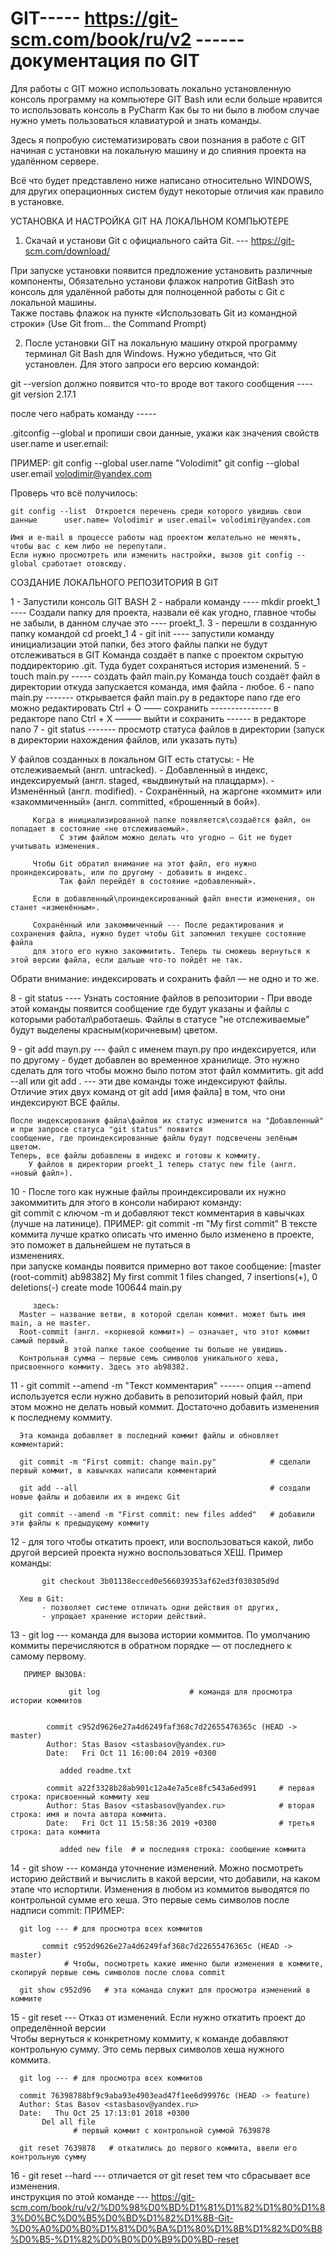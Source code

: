 # GIT-----   https://git-scm.com/book/ru/v2  ------ документация по GIT

Для работы с GIT можно использовать локально установленную консоль программу на компьютере GIT Bash или если больше нравится то использовать консоль в PyCharm
Как бы то ни было в любом случае нужно уметь пользоваться клавиатурой и знать команды.

Здесь я попробую систематизировать свои познания в работе с GIT начиная с установки на локальную машину и до слияния проекта на удалённом сервере.

Всё что будет представлено ниже написано относительно WINDOWS, для других операционных систем будут некоторые отличия как правило в установке.


УСТАНОВКА И НАСТРОЙКА GIT НА ЛОКАЛЬНОМ КОМПЬЮТЕРЕ


1) Скачай и установи Git с официального сайта Git. --- https://git-scm.com/download/ 

При запуске установки появится предложение установить различные компоненты, Обязательно установи флажок напротив GitBash это консоль для удалённой работы для полноценной работы с Git с локальной машины.  
Также поставь флажок на пункте «Использовать Git из командной строки» (Use Git from... the Command Prompt)


2) После установки GIT на локальную машину открой программу терминал Git Bash для Windows. 
Нужно убедиться, что Git установлен. 
Для этого запроси его версию командой:

git --version должно появится что-то вроде вот такого сообщения ----    git version 2.17.1

после чего набрать команду ----- 

.gitconfig --global и пропиши свои данные, укажи как значения свойств user.name и user.email:

ПРИМЕР: 
    git config --global user.name "Volodimit" 
    git config --global user.email volodimir@yandex.com

Проверь что всё получилось:

    git config --list  Откроется перечень среди которого увидишь свои данные      user.name= Volodimir и user.email= volodimir@yandex.com 
    
    Имя и e-mail в процессе работы над проектом желательно не менять, чтобы вас с кем либо не перепутали.
    Если нужно просмотреть или изменить настройки, вызов git config --global сработает отовсюду.




СОЗДАНИЕ ЛОКАЛЬНОГО РЕПОЗИТОРИЯ В GIT


1 - Запустили консоль GIT BASH
2 - набрали команду ---- mkdir proekt_1 ---- Создали папку для проекта, назвали её как угодно, главное чтобы не забыли, в данном случае это ---- proekt_1.
3 - перешли в созданную папку командой cd proekt_1
4 - git init ---- запустили команду инициализации этой папки, без этого файлы папки не будут отслеживаться в GIT
                  Команда создаёт в папке с проектом скрытую поддиректорию .git. Туда будет сохраняться история изменений. 
5 - touch main.py  ----- создать файл main.py Команда touch создаёт файл в директории откуда запускается команда, имя файла - любое.
6 - nano main.py ------- открывается файл main.py в редакторе nano где его можно редактировать
                  Ctrl + O —— сохранить     ---------------  в редакторе nano 
                  Ctrl + X ———  выйти и сохранить ------  в редакторе nano
7 - git status -------  просмотр статуса файлов в директории (запуск в директории нахождения файлов, или указать путь)

У файлов созданных в локальном GIT есть статусы:
                 - Не отслеживаемый                    (англ. untracked).
                 - Добавленный в индекс, индексируемый (англ. staged, «выдвинутый на плацдарм»).
                 - Изменённый                          (англ. modified).
                 - Сохранённый, на жаргоне «коммит» или «закоммиченный» (англ. committed, «брошенный в бой»).

         Когда в инициализированной папке появляется\создаётся файл, он попадает в состояние «не отслеживаемый». 
               С этим файлом можно делать что угодно — Git не будет учитывать изменения.

         Чтобы Git обратил внимание на этот файл, его нужно проиндексировать, или по другому - добавить в индекс. 
               Так файл перейдёт в состояние «добавленный». 

         Если в добавленный\проиндексированный файл внести изменения, он станет «изменённым».

         Сохранённый или закоммиченный --- После редактирования и сохранения файла, нужно будет чтобы Git запомнил текущее состояние файла 
         для этого его нужно закоммитить. Теперь ты сможешь вернуться к этой версии файла, если дальше что-то пойдёт не так.

Обрати внимание: индексировать и сохранить файл — не одно и то же.


8 - git status ---- Узнать состояние файлов в репозитории - 
                    При вводе этой команды появится сообщение где будут указаны и файлы с которыми работал\работаешь. 
                    Файлы в статусе "не отслеживаемые" будут выделены красным(коричневым) цветом.

9 - git add mayn.py --- файл с именем mayn.py про индексируется, или по другому - будет добавлен во временное хранилище. 
                    Это нужно сделать для того чтобы можно было потом этот файл коммитить.
    git add --all или git add .  --- эти две команды тоже индексируют файлы. 
                    Отличие этих двух команд от git add [имя файла] в том, что они индексируют ВСЕ файлы.  
    
    После индексирования файла\файлов их статус изменится на "Добавленный" и при запросе статуса "git status" появится
    сообщение, где проиндексированные файлы будут подсвечены зелёным цветом. 
    Теперь, все файлы добавлены в индекс и готовы к коммиту. 
        У файлов в директории proekt_1 теперь статус new file (англ. «новый файл»).
10 - После того как нужные файлы проиндексировали их нужно закоммитить для этого в консоли набирают команду:               
     git commit c ключом -m и добавляют текст комментария в кавычках (лучше на латинице).
     ПРИМЕР:
                git commit -m "My first commit"
     В тексте коммита лучше кратко описать что именно было изменено в проекте, это поможет в дальнейшем не путаться в           
     изменениях.           
     при запуске команды появится примерно вот такое сообщение:
                 [master (root-commit) ab98382] My first commit
                  1 files changed, 7 insertions(+), 0 deletions(-)
                  create mode 100644 main.py 
                  
         здесь: 
      Master — название ветви, в которой сделан коммит. может быть имя main, а не master. 
      Root-commit (англ. «корневой коммит») — означает, что этот коммит самый первый. 
                В этой папке такое сообщение ты больше не увидишь.
      Контрольная сумма — первые семь символов уникального хеша, присвоенного коммиту. Здесь это ab98382.      
              
11 - git commit --amend -m "Текст комментария" ------ опция --amend используется если нужно добавить в репозиторий новый файл,
                                    при этом можно не делать новый коммит. Достаточно добавить изменения к последнему коммиту. 

      Эта команда добавляет в последний коммит файлы и обновляет комментарий:
      
      git commit -m "First commit: change main.py"            # сделали первый коммит, в кавычках написали комментарий

      git add --all                                           # создали новые файлы и добавили их в индекс Git

      git commit --amend -m "First commit: new files added"   # добавили эти файлы к предыдущему коммиту 
      
 12 - для того чтобы откатить проект, или воспользоваться какой, либо другой версией проекта нужно воспользоваться ХЕШ.
      Пример команды:
      
           git checkout 3b01138ecced0e566039353af62ed3f030305d9d
      
      Хеш в Git:
           - позволяет системе отличать одни действия от других,
           - упрощает хранение истории действий.
      
  13 - git log --- команда для вызова истории коммитов. 
                   По умолчанию коммиты перечисляются в обратном порядке — от последнего к самому первому.    
      
       ПРИМЕР ВЫЗОВА:
       
                 git log                    # команда для просмотра истории коммитов


            commit c952d9626e27a4d6249faf368c7d22655476365c (HEAD -> master)
            Author: Stas Basov <stasbasov@yandex.ru>
            Date:   Fri Oct 11 16:00:04 2019 +0300

               added readme.txt

            commit a22f3328b28ab901c12a4e7a5ce8fc543a6ed991     # первая строка: присвоенный коммиту хеш 
            Author: Stas Basov <stasbasov@yandex.ru>            # вторая строка: имя и почта автора коммита.
            Date:   Fri Oct 11 15:58:36 2019 +0300              # третья строка: дата коммита
            
               added new file  # и последняя строка: сообщение коммита 


 14 - git show --- команда уточнение изменений. Можно посмотреть историю действий и вычислить в какой версии, что добавили, 
                   на каком этапе что испортили.
      Изменения в любом из коммитов выводятся по контрольной сумме его хеша. 
      Это первые семь символов после надписи commit:
      ПРИМЕР:
      
      git log --- # для просмотра всех коммитов

           commit c952d9626e27a4d6249faf368c7d22655476365c (HEAD -> master)
                # Чтобы, посмотреть какие именно были изменения в коммите, скопируй первые семь символов после слова commit  
      
      git show c952d96   # эта команда служит для просмотра изменений в коммите
      
  15 - git reset --- Отказ от изменений. Если нужно откатить проект до определённой версии     
                     Чтобы вернуться к конкретному коммиту, к команде добавляют контрольную сумму. 
                     Это семь первых символов хеша нужного коммита.
                     
      git log --- # для просмотра всех коммитов               
      
      commit 76398788bf9c9aba93e4903ead47f1ee6d99976c (HEAD -> feature)
      Author: Stas Basov <stasbasov@yandex.ru>
      Date:   Thu Oct 25 17:13:01 2018 +0300
           Del all file
                  # первый коммит с контрольной суммой 7639878
      
      git reset 7639878   # откатились до первого коммита, ввели его контрольную сумму 


  16 - git reset --hard --- отличается от git reset тем что сбрасывает все изменения.    
            инструкция по этой команде --- 
            https://git-scm.com/book/ru/v2/%D0%98%D0%BD%D1%81%D1%82%D1%80%D1%83%D0%BC%D0%B5%D0%BD%D1%82%D1%8B-Git-%D0%A0%D0%B0%D1%81%D0%BA%D1%80%D1%8B%D1%82%D0%B8%D0%B5-%D1%82%D0%B0%D0%B9%D0%BD-reset
